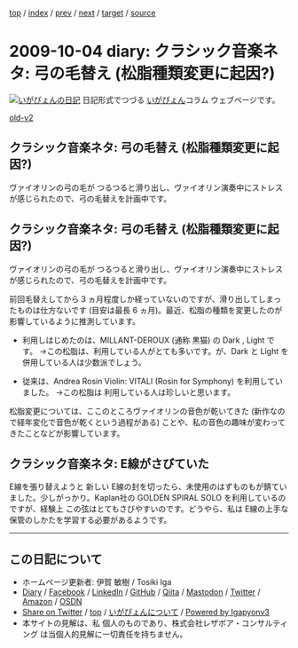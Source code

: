 [top](../index.html) 
 / [index](index.html) 
 / [prev](ig091001.html) 
 / [next](ig091005.html) 
 / [target](https://www.igapyon.jp/igapyon/diary/2009/ig091004.html) 
 / [source](https://github.com/igapyon/diary/blob/master/2009/ig091004.src.md) 

2009-10-04 diary: クラシック音楽ネタ: 弓の毛替え (松脂種類変更に起因?)
=====================================================================================================
[![いがぴょんの日記](https://www.igapyon.jp/igapyon/diary/images/iga200306s.jpg "いがぴょん")](https://www.igapyon.jp/igapyon/diary/memo/memoigapyon.html) 日記形式でつづる [いがぴょん](https://www.igapyon.jp/igapyon/diary/memo/memoigapyon.html)コラム ウェブページです。

[old-v2](ig091004-orig.html)

## クラシック音楽ネタ: 弓の毛替え (松脂種類変更に起因?)

ヴァイオリンの弓の毛が つるつると滑り出し、ヴァイオリン演奏中にストレスが感じられたので、弓の毛替えを計画中です。


## クラシック音楽ネタ: 弓の毛替え (松脂種類変更に起因?)

ヴァイオリンの弓の毛が つるつると滑り出し、ヴァイオリン演奏中にストレスが感じられたので、弓の毛替えを計画中です。

前回毛替えしてから 3 ヵ月程度しか経っていないのですが、滑り出してしまったものは仕方ないです (目安は最長 6 ヵ月)。最近、松脂の種類を変更したのが影響しているように推測しています。

* 利用しはじめたのは、MILLANT-DEROUX (通称 黒猫) の Dark , Light です。
  →この松脂は、利用している人がとても多いです。が、Dark と Light を併用している人は少数派でしょう。
  
* 従来は、Andrea Rosin Violin: VITALI (Rosin for Symphony) を利用していました。
  →この松脂は 利用している人は珍しいと思います。

松脂変更については、ここのところヴァイオリンの音色が乾いてきた (新作なので経年変化で音色が乾くという過程がある) ことや、私の音色の趣味が変わってきたことなどが影響しています。

## クラシック音楽ネタ: E線がさびていた

E線を張り替えようと 新しい E線の封を切ったら、未使用のはずものもが錆ていました。少しがっかり。Kaplan社の GOLDEN SPIRAL SOLO を利用しているのですが、経験上 この弦はとてもさびやすいのです。どうやら、私は E線の上手な保管のしかたを学習する必要があるようです。


----------------------------------------------------------------------------------------------------

## この日記について

* ホームページ更新者: 伊賀 敏樹 / Tosiki Iga
* [Diary](https://www.igapyon.jp/igapyon/diary/) / [Facebook](https://www.facebook.com/igapyon) / [LinkedIn](https://www.linkedin.com/in/toshikiiga) / [GitHub](https://github.com/igapyon) / [Qiita](https://qiita.com/igapyon) / [Mastodon](https://social.vivaldi.net/@igapyon) / [Twitter](https://twitter.com/ToshikiIga) / [Amazon](https://www.amazon.co.jp/%E4%BC%8A%E8%B3%80-%E6%95%8F%E6%A8%B9/e/B004LTQWCQ) / [OSDN](https://ja.osdn.net/users/iga/)
* [Share on Twitter](https://twitter.com/intent/tweet?hashtags=igapyon%2Cdiary%2C%E3%81%84%E3%81%8C%E3%81%B4%E3%82%87%E3%82%93&text=%E3%82%AF%E3%83%A9%E3%82%B7%E3%83%83%E3%82%AF%E9%9F%B3%E6%A5%BD%E3%83%8D%E3%82%BF%3A+%E5%BC%93%E3%81%AE%E6%AF%9B%E6%9B%BF%E3%81%88+%28%E6%9D%BE%E8%84%82%E7%A8%AE%E9%A1%9E%E5%A4%89%E6%9B%B4%E3%81%AB%E8%B5%B7%E5%9B%A0%3F%29&url=https%3A%2F%2Fwww.igapyon.jp%2Figapyon%2Fdiary%2F2009%2Fig091004.html) / [top](../index.html) / [いがぴょんについて](https://www.igapyon.jp/igapyon/diary/memo/memoigapyon.html) / [Powered by Igapyonv3](https://github.com/igapyon/igapyonv3)
* 本サイトの見解は、私 個人のものであり、株式会社レザボア・コンサルティング は当個人的見解に一切責任を持ちません。 

